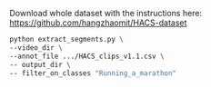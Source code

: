 Download whole dataset with the instructions here: https://github.com/hangzhaomit/HACS-dataset

```bash
python extract_segments.py \
--video_dir \
--annot_file .../HACS_clips_v1.1.csv \
-- output_dir \
-- filter_on_classes "Running_a_marathon"
```